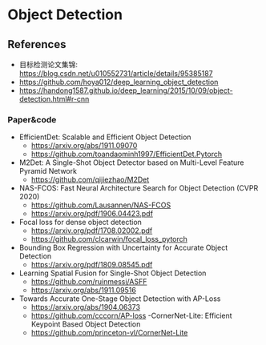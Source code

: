 # Object Detection

## References
- 目标检测论文集锦: https://blog.csdn.net/u010552731/article/details/95385187 
- https://github.com/hoya012/deep_learning_object_detection
- https://handong1587.github.io/deep_learning/2015/10/09/object-detection.html#r-cnn

### Paper&code
- EfficientDet: Scalable and Efficient Object Detection
  -  https://arxiv.org/abs/1911.09070
  -  https://github.com/toandaominh1997/EfficientDet.Pytorch
- M2Det: A Single-Shot Object Detector based on Multi-Level Feature Pyramid Network
  - https://github.com/qijiezhao/M2Det   
- NAS-FCOS: Fast Neural Architecture Search for Object Detection (CVPR 2020) 
  - https://github.com/Lausannen/NAS-FCOS
  - https://arxiv.org/pdf/1906.04423.pdf
- Focal loss for dense object detection
  - https://arxiv.org/pdf/1708.02002.pdf 
  - https://github.com/clcarwin/focal_loss_pytorch
- Bounding Box Regression with Uncertainty for Accurate Object Detection
  - https://arxiv.org/pdf/1809.08545.pdf
- Learning Spatial Fusion for Single-Shot Object Detection
  - https://github.com/ruinmessi/ASFF
  - https://arxiv.org/abs/1911.09516
- Towards Accurate One-Stage Object Detection with AP-Loss
  - https://arxiv.org/abs/1904.06373
  - https://github.com/cccorn/AP-loss
-CornerNet-Lite: Efficient Keypoint Based Object Detection
  - https://github.com/princeton-vl/CornerNet-Lite 